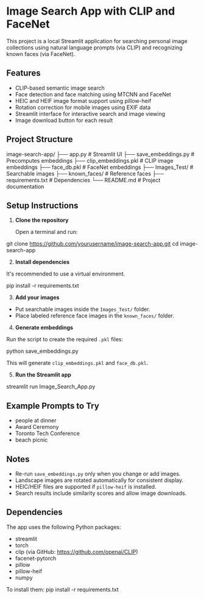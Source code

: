 # Image Search App with CLIP and FaceNet

This project is a local Streamlit application for searching personal image collections using natural language prompts (via CLIP) and recognizing known faces (via FaceNet).

## Features

- CLIP-based semantic image search
- Face detection and face matching using MTCNN and FaceNet
- HEIC and HEIF image format support using pillow-heif
- Rotation correction for mobile images using EXIF data
- Streamlit interface for interactive search and image viewing
- Image download button for each result

## Project Structure

image-search-app/
├── app.py                  # Streamlit UI
├── save_embeddings.py      # Precomputes embeddings
├── clip_embeddings.pkl     # CLIP image embeddings
├── face_db.pkl             # FaceNet embeddings
├── Images_Test/            # Searchable images
├── known_faces/            # Reference faces
├── requirements.txt        # Dependencies
└── README.md               # Project documentation

## Setup Instructions

1. **Clone the repository**

   Open a terminal and run:

git clone https://github.com/yourusername/image-search-app.git
cd image-search-app


2. **Install dependencies**

It's recommended to use a virtual environment.

pip install -r requirements.txt


3. **Add your images**

- Put searchable images inside the `Images_Test/` folder.
- Place labeled reference face images in the `known_faces/` folder.

4. **Generate embeddings**

Run the script to create the required `.pkl` files:

python save_embeddings.py


This will generate `clip_embeddings.pkl` and `face_db.pkl`.

5. **Run the Streamlit app**

streamlit run Image_Search_App.py


## Example Prompts to Try

- people at dinner
- Award Ceremony
- Toronto Tech Conference
- beach picnic

## Notes

- Re-run `save_embeddings.py` only when you change or add images.
- Landscape images are rotated automatically for consistent display.
- HEIC/HEIF files are supported if `pillow-heif` is installed.
- Search results include similarity scores and allow image downloads.

## Dependencies

The app uses the following Python packages:

- streamlit
- torch
- clip (via GitHub: https://github.com/openai/CLIP)
- facenet-pytorch
- pillow
- pillow-heif
- numpy

To install them:
pip install -r requirements.txt

